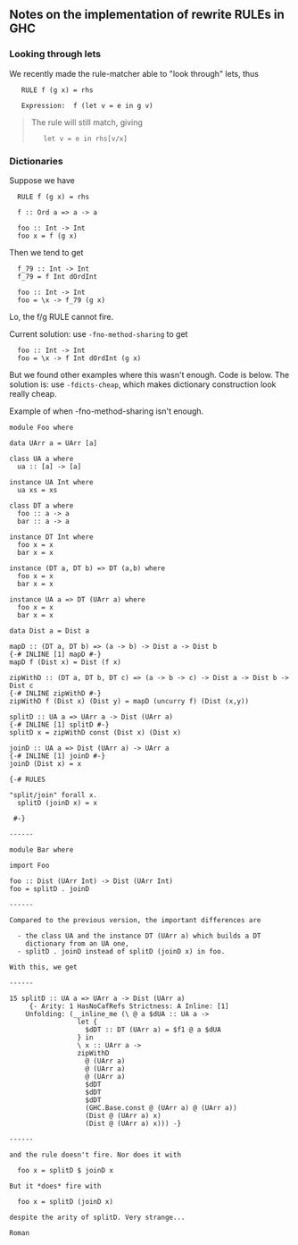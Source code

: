 ## Notes on the implementation of rewrite RULEs in GHC


### Looking through lets



We recently made the rule-matcher able to "look through" lets, thus


```wiki
   RULE f (g x) = rhs

   Expression:  f (let v = e in g v)
```

>
>
> The rule will still match, giving
>
>
> ```wiki
>    let v = e in rhs[v/x]
> ```


### Dictionaries



Suppose we have


```wiki
  RULE f (g x) = rhs

  f :: Ord a => a -> a

  foo :: Int -> Int
  foo x = f (g x)
```


Then we tend to get


```wiki
  f_79 :: Int -> Int
  f_79 = f Int dOrdInt

  foo :: Int -> Int
  foo = \x -> f_79 (g x)
```


Lo, the f/g RULE cannot fire. 



Current solution: use `-fno-method-sharing` to get


```wiki
  foo :: Int -> Int
  foo = \x -> f Int dOrdInt (g x)
```


But we found other examples where this wasn't enough.  Code is below.  The solution is: use `-fdicts-cheap`, which makes dictionary construction look really cheap.



Example of when -fno-method-sharing isn't enough.


```wiki
module Foo where

data UArr a = UArr [a]

class UA a where
  ua :: [a] -> [a]

instance UA Int where
  ua xs = xs

class DT a where
  foo :: a -> a
  bar :: a -> a

instance DT Int where
  foo x = x
  bar x = x

instance (DT a, DT b) => DT (a,b) where
  foo x = x
  bar x = x

instance UA a => DT (UArr a) where
  foo x = x
  bar x = x

data Dist a = Dist a

mapD :: (DT a, DT b) => (a -> b) -> Dist a -> Dist b
{-# INLINE [1] mapD #-}
mapD f (Dist x) = Dist (f x)

zipWithD :: (DT a, DT b, DT c) => (a -> b -> c) -> Dist a -> Dist b ->
Dist c
{-# INLINE zipWithD #-}
zipWithD f (Dist x) (Dist y) = mapD (uncurry f) (Dist (x,y))

splitD :: UA a => UArr a -> Dist (UArr a)
{-# INLINE [1] splitD #-}
splitD x = zipWithD const (Dist x) (Dist x)

joinD :: UA a => Dist (UArr a) -> UArr a
{-# INLINE [1] joinD #-}
joinD (Dist x) = x

{-# RULES

"split/join" forall x.
  splitD (joinD x) = x

 #-}

------

module Bar where

import Foo

foo :: Dist (UArr Int) -> Dist (UArr Int)
foo = splitD . joinD

------

Compared to the previous version, the important differences are

  - the class UA and the instance DT (UArr a) which builds a DT 
    dictionary from an UA one,
  - splitD . joinD instead of splitD (joinD x) in foo.

With this, we get

------

15 splitD :: UA a => UArr a -> Dist (UArr a)
     {- Arity: 1 HasNoCafRefs Strictness: A Inline: [1]
	Unfolding: (__inline_me (\ @ a $dUA :: UA a ->
				 let {
				   $dDT :: DT (UArr a) = $f1 @ a $dUA
				 } in
				 \ x :: UArr a ->
				 zipWithD
				   @ (UArr a)
				   @ (UArr a)
				   @ (UArr a)
				   $dDT
				   $dDT
				   $dDT
				   (GHC.Base.const @ (UArr a) @ (UArr a))
				   (Dist @ (UArr a) x)
				   (Dist @ (UArr a) x))) -}

------

and the rule doesn't fire. Nor does it with

  foo x = splitD $ joinD x

But it *does* fire with

  foo x = splitD (joinD x)

despite the arity of splitD. Very strange...

Roman
```